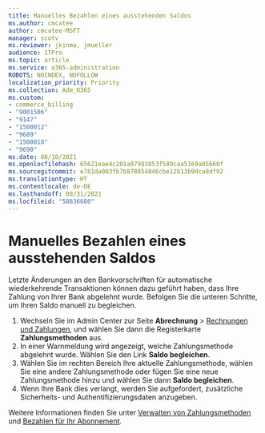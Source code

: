 ```yaml
---
title: Manuelles Bezahlen eines ausstehenden Saldos
ms.author: cmcatee
author: cmcatee-MSFT
manager: scotv
ms.reviewer: jkinma, jmueller
audience: ITPro
ms.topic: article
ms.service: o365-administration
ROBOTS: NOINDEX, NOFOLLOW
localization_priority: Priority
ms.collection: Adm_O365
ms.custom:
- commerce_billing
- "9001506"
- "9147"
- "1500012"
- "9689"
- "1500018"
- "9690"
ms.date: 08/10/2021
ms.openlocfilehash: 65621eae4c201a07983853f589caa5169a85660f
ms.sourcegitcommit: e781da003fb7b878854846cbe12b13b9dca8df92
ms.translationtype: HT
ms.contentlocale: de-DE
ms.lasthandoff: 08/31/2021
ms.locfileid: "58836680"
---
```

# <a name="manually-pay-an-outstanding-balance"></a>Manuelles Bezahlen eines ausstehenden Saldos

Letzte Änderungen an den Bankvorschriften für automatische wiederkehrende Transaktionen können dazu geführt haben, dass Ihre Zahlung von Ihrer Bank abgelehnt wurde. Befolgen Sie die unteren Schritte, um Ihren Saldo manuell zu begleichen.

1. Wechseln Sie im Admin Center zur Seite **Abrechnung** > [Rechnungen und Zahlungen](https://go.microsoft.com/fwlink/p/?linkid=2018806), und wählen Sie dann die Registerkarte **Zahlungsmethoden** aus.
2. In einer Warnmeldung wird angezeigt, welche Zahlungsmethode abgelehnt wurde. Wählen Sie den Link **Saldo begleichen**.
3. Wählen Sie im rechten Bereich Ihre aktuelle Zahlungsmethode, wählen Sie eine andere Zahlungsmethode oder fügen Sie eine neue Zahlungsmethode hinzu und wählen Sie dann **Saldo begleichen**.
4. Wenn Ihre Bank dies verlangt, werden Sie aufgefordert, zusätzliche Sicherheits- und Authentifizierungsdaten anzugeben.

Weitere Informationen finden Sie unter [Verwalten von Zahlungsmethoden](https://docs.microsoft.com/microsoft-365/commerce/billing-and-payments/manage-payment-methods) und [Bezahlen für Ihr Abonnement](https://docs.microsoft.com/microsoft-365/commerce/billing-and-payments/pay-for-your-subscription).

